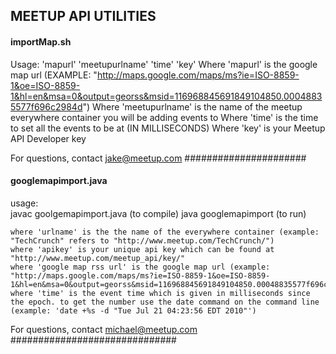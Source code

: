 MEETUP API UTILITIES
----------------------------------

#### importMap.sh ####
Usage: <command> 'mapurl' 'meetupurlname' 'time' 'key'
     Where 'mapurl' is the google map url (EXAMPLE: "http://maps.google.com/maps/ms?ie=ISO-8859-1&oe=ISO-8859-1&hl=en&msa=0&output=georss&msid=116968845691849104850.00048835577f696c2984d")
     Where 'meetupurlname' is the name of the meetup everywhere container you will be adding events to
     Where 'time' is the time to set all the events to be at (IN MILLISECONDS)
     Where 'key' is your Meetup API Developer key
   
For questions, contact jake@meetup.com
######################

#### googlemapimport.java ####

usage:  
javac goolgemapimport.java (to compile)
java googlemapimport (to run)

	where 'urlname' is the the name of the everywhere container (example: "TechCrunch" refers to "http://www.meetup.com/TechCrunch/")
	where 'apikey' is your unique api key which can be found at "http://www.meetup.com/meetup_api/key/"
	where 'google map rss url' is the google map url (example: "http://maps.google.com/maps/ms?ie=ISO-8859-1&oe=ISO-8859-1&hl=en&msa=0&output=georss&msid=116968845691849104850.00048835577f696c2984d")
	where 'time' is the event time which is given in milliseconds since the epoch. to get the number use the date command on the command line (example: 'date +%s -d "Tue Jul 21 04:23:56 EDT 2010"')

For questions, contact michael@meetup.com
##############################
